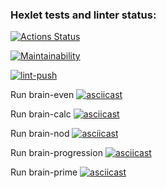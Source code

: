 ### Hexlet tests and linter status:
[![Actions Status](https://github.com/Antoxa63/frontend-project-lvl1/workflows/hexlet-check/badge.svg)](https://github.com/Antoxa63/frontend-project-lvl1/actions)

[![Maintainability](https://api.codeclimate.com/v1/badges/a99a88d28ad37a79dbf6/maintainability)](https://codeclimate.com/github/Antoxa63/frontend-project-lvl1/maintainability)

[![lint-push](https://github.com/Antoxa63/frontend-project-lvl1/actions/workflows/eslint.yml/badge.svg)](https://github.com/Antoxa63/frontend-project-lvl1/actions/workflows/eslint.yml)

Run brain-even
[![asciicast](https://asciinema.org/a/Qw0Jr1gvPSI4cTRzK7jiZVIUZ.svg)](https://asciinema.org/a/Qw0Jr1gvPSI4cTRzK7jiZVIUZ)

Run brain-calc 
[![asciicast](https://asciinema.org/a/xy6ONmC5k4yhr0nFGfoW7Ejd9.svg)](https://asciinema.org/a/xy6ONmC5k4yhr0nFGfoW7Ejd9)

Run brain-nod
[![asciicast](https://asciinema.org/a/Neityfgb0hIIzJIWLC6nw2i8X.svg)](https://asciinema.org/a/Neityfgb0hIIzJIWLC6nw2i8X)

Run brain-progression
[![asciicast](https://asciinema.org/a/J16Y1rtptN7GVSkDQvUelpkxo.svg)](https://asciinema.org/a/J16Y1rtptN7GVSkDQvUelpkxo)

Run brain-prime
[![asciicast](https://asciinema.org/a/tYRAG3MxyqIpNHHVfz0efXr56.svg)](https://asciinema.org/a/tYRAG3MxyqIpNHHVfz0efXr56)

